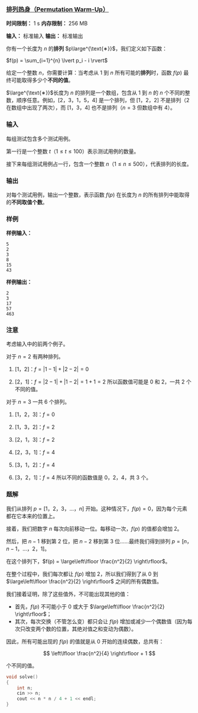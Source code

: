 ### [排列热身（Permutation Warm-Up）](https://codeforces.com/contest/2108/problem/A)

**时间限制：** 1 s
**内存限制：** 256 MB

**输入：** 标准输入
**输出：** 标准输出



你有一个长度为 $n$ 的**排列** $p\large^{\text{∗}}$，我们定义如下函数：

$f(p) = \sum_{i=1}^{n} \lvert p_i - i \rvert$

给定一个整数 $n$，你需要计算：当考虑从 $1$ 到 $n$ 所有可能的**排列**时，函数 $f(p)$ 最终可能取得多少个**不同的值**。



$\large^{\text{∗}}$长度为 $n$ 的排列是一个数组，包含从 $1$ 到 $n$ 的 $n$ 个不同的整数，顺序任意。例如，$[2$，$3$，$1$，$5$，$4]$ 是一个排列，但 $[1$，$2$，$2]$ 不是排列（$2$ 在数组中出现了两次），而 $[1$，$3$，$4]$ 也不是排列（$n=3$ 但数组中有 $4$）。







### 输入

每组测试包含多个测试用例。

第一行是一个整数 $t$（$1 \le t \le 100$）表示测试用例的数量。

接下来每组测试用例占一行，包含一个整数 $n$（$1 \le n \le 500$），代表排列的长度。





### 输出

对每个测试用例，输出一个整数，表示函数 $f(p)$ 在长度为 $n$ 的所有排列中能取得的**不同取值个数**。





### 样例

**样例输入：**

```
5
2
3
8
15
43
```



**样例输出：**

```
2
3
17
57
463
```





### 注意

考虑输入中的前两个例子。

对于 $n = 2$ 有两种排列。

1. [1，2]：$f = |1-1| + |2-2| = 0$

2. [2，1]：$f = |2-1| + |1-2| = 1 + 1 = 2$
    所以函数值可能是 $0$ 和 $2$，一共 $2$ 个不同的值。



对于 $n = 3$ 一共 $6$ 个排列。
1. [1，2，3]：$f=0$

2. [1，3，2]：$f=2$
3. [2，1，3]：$f=2$
4. [2，3，1]：$f=4$
5. [3，1，2]：$f=4$
6. [3，2，1]：$f=4$
    所以不同的函数值是 $0$，$2$，$4$，共 $3$ 个。





### 题解

我们从排列 $p = [1$，$2$，$3$，$...$，$n]$ 开始。这种情况下，$f(p) = 0$，因为每个元素都在它本来的位置上。

接着，我们把数字 $n$ 每次向前移动一位。每移动一次，$f(p)$ 的值都会增加 2。

然后，把 $n-1$ 移到第 2 位，把 $n-2$ 移到第 3 位……最终我们得到排列 $p = [n$，$n-1$，$...$，$2$，$1]$。

在这个排列下，$f(p) = \large\left\lfloor \frac{n^2}{2} \right\rfloor$。

在整个过程中，我们每次都让 $f(p)$ 增加 2，所以我们得到了从 $0$ 到 $\large\left\lfloor \frac{n^2}{2} \right\rfloor$ 之间的所有偶数值。

我们接着证明，除了这些值外，不可能出现其他的值：

* 首先，$f(p)$ 不可能小于 $0$ 或大于 $\large\left\lfloor \frac{n^2}{2} \right\rfloor$；
* 其次，每次交换（不管怎么变）都只会让 $f(p)$ 增加或减少一个偶数值（因为每次只改变两个数的位置，其绝对值之和变动为偶数）。

因此，所有可能出现的 $f(p)$ 的值就是从 $0$ 开始的连续偶数，总共有：

$$
\left\lfloor \frac{n^2}{4} \right\rfloor + 1
$$

个不同的值。



```cpp
void solve()
{
	int n;
	cin >> n;
	cout << n * n / 4 + 1 << endl;
}
```

